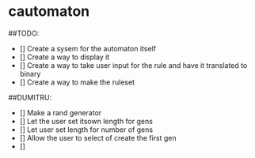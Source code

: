 # cautomaton

##TODO:  
- [] Create a sysem for the automaton itself
- [] Create a way to display it
- [] Create a way to take user input for the rule and have it translated to binary
- [] Create a way to make the ruleset


##DUMITRU:
- [] Make a rand generator
- [] Let the user set itsown length for gens
- [] Let user set length for number of gens
- [] Allow the user to select of create the first gen
- []
